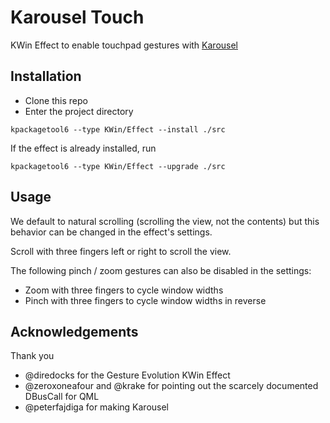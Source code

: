 # Karousel Touch
KWin Effect to enable touchpad gestures with [Karousel](https://github.com/peterfajdiga/karousel)

## Installation

- Clone this repo
- Enter the project directory

```
kpackagetool6 --type KWin/Effect --install ./src
```

If the effect is already installed, run

```
kpackagetool6 --type KWin/Effect --upgrade ./src
```

## Usage

We default to natural scrolling (scrolling the view, not the contents)
but this behavior can be changed in the effect's settings.

Scroll with three fingers left or right to scroll the view.

The following pinch / zoom gestures can also be disabled in the settings:
- Zoom with three fingers to cycle window widths
- Pinch with three fingers to cycle window widths in reverse

## Acknowledgements

Thank you
- @diredocks for the Gesture Evolution KWin Effect
- @zeroxoneafour and @krake for pointing out the scarcely documented DBusCall for QML
- @peterfajdiga for making Karousel
